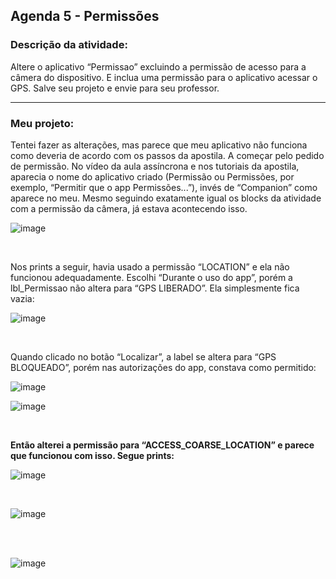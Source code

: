 ## Agenda 5 - Permissões

### Descrição da atividade: 

Altere o aplicativo “Permissao” excluindo a permissão de acesso para a câmera do dispositivo. E inclua uma permissão para o aplicativo acessar o GPS. Salve seu projeto e envie para seu professor.

<hr>

### Meu projeto: 

Tentei fazer as alterações, mas parece que meu aplicativo não funciona como deveria de acordo com os passos da apostila. A começar pelo pedido de permissão. No vídeo da aula assíncrona e nos tutoriais da apostila, aparecia o nome do aplicativo criado (Permissão ou Permissões, por exemplo, “Permitir que o app Permissões...”),  invés de “Companion” como aparece no meu. Mesmo seguindo exatamente igual os blocks da atividade com a permissão da câmera, já estava acontecendo isso. 

  
![image](https://github.com/geovanaborba/Projetos-ETEC_Desenvolvimento-de-Sistemas/assets/98980485/9d29ad9e-5a13-4a14-b204-432fd02179c8)

<br>

Nos prints a seguir, havia usado a permissão “LOCATION” e ela não funcionou adequadamente. Escolhi “Durante o uso do app”, porém a lbl_Permissao não altera para “GPS LIBERADO”. Ela simplesmente fica vazia:

![image](https://github.com/geovanaborba/Projetos-ETEC_Desenvolvimento-de-Sistemas/assets/98980485/42013717-268a-414c-86e9-a500556bb4aa)

<br>

Quando clicado no botão “Localizar”, a label se altera para “GPS BLOQUEADO”, porém nas autorizações do app, constava como permitido: 

![image](https://github.com/geovanaborba/Projetos-ETEC_Desenvolvimento-de-Sistemas/assets/98980485/2a2b0cfb-338e-4565-8224-2d72de1cfae4)

![image](https://github.com/geovanaborba/Projetos-ETEC_Desenvolvimento-de-Sistemas/assets/98980485/6a02b79e-accd-4083-bb06-bdfe1b3a0bfb)

<br>

**Então alterei a permissão para “ACCESS_COARSE_LOCATION” e parece que funcionou com isso. Segue prints:**

![image](https://github.com/geovanaborba/Projetos-ETEC_Desenvolvimento-de-Sistemas/assets/98980485/3a9c3c1e-38ed-4eb8-a0b9-44c2d50756ca)

<br>

![image](https://github.com/geovanaborba/Projetos-ETEC_Desenvolvimento-de-Sistemas/assets/98980485/9542f1d5-a5eb-4848-84fc-4179e97951a5)

<br>
<br>

![image](https://github.com/geovanaborba/Projetos-ETEC_Desenvolvimento-de-Sistemas/assets/98980485/12e01e5d-5257-4f45-b622-9894554cea37)
